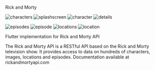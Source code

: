 Rick and Morty

![characters](https://user-images.githubusercontent.com/46724595/234790163-d311f31c-4bbd-4bf3-bc46-e38dc9fcc8ba.gif)
![splashscreen](https://user-images.githubusercontent.com/46724595/234790350-3a0739cf-5575-4da1-b992-46a2bd2f92a1.png)
![character](https://user-images.githubusercontent.com/46724595/234790209-9e4674d5-e903-47b3-8ce4-50d889c896be.png)
![details](https://user-images.githubusercontent.com/46724595/234790226-3f91e3c9-ee93-462c-aff3-5a226b3d532b.png)

![episodes](https://user-images.githubusercontent.com/46724595/234790396-0227ff27-94a0-4e70-b616-fcfa8cff1289.gif)
![episode](https://user-images.githubusercontent.com/46724595/234790417-86e6b18c-278b-4a80-8eda-da5c29b7cf19.png)
![locations](https://user-images.githubusercontent.com/46724595/234790440-d7a339df-e2b6-4bba-868b-fe0d041c1bf8.gif)
![location](https://user-images.githubusercontent.com/46724595/234790474-cf762ef7-4005-4e99-aa7d-3193cf3ef12a.png)

Flutter implementation for Rick and Morty API

The Rick and Morty API is a RESTful API based on the Rick and Morty television show. It provides access to data on hundreds of characters, images, locations and episodes. Documentation available at rickandmortyapi.com
